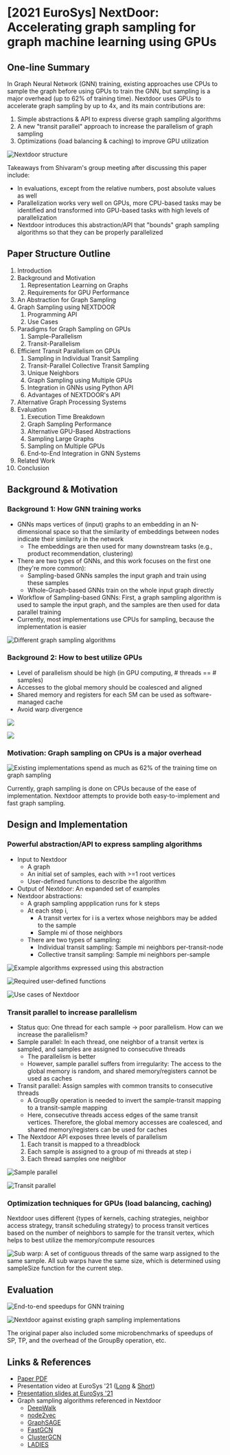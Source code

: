 # \[2021 EuroSys] NextDoor: Accelerating graph sampling for graph machine learning using GPUs

## One-line Summary

In Graph Neural Network (GNN) training, existing approaches use CPUs to sample the graph before using GPUs to train the GNN, but sampling is a major overhead (up to 62% of training time). Nextdoor uses GPUs to accelerate graph sampling by up to 4x, and its main contributions are:

1. Simple abstractions & API to express diverse graph sampling algorithms
2. A new "transit parallel" approach to increase the parallelism of graph sampling
3. Optimizations (load balancing & caching) to improve GPU utilization

![Nextdoor structure](../../.gitbook/assets/screen-shot-2021-08-20-at-8.23.09-pm.png)

Takeaways from Shivaram's group meeting after discussing this paper include:

* In evaluations, except from the relative numbers, post absolute values as well
* Parallelization works very well on GPUs, more CPU-based tasks may be identified and transformed into GPU-based tasks with high levels of parallelization
* Nextdoor introduces this abstraction/API that "bounds" graph sampling algorithms so that they can be properly parallelized

## Paper Structure Outline

1. Introduction
2. Background and Motivation
   1. Representation Learning on Graphs
   2. Requirements for GPU Performance
3. An Abstraction for Graph Sampling
4. Graph Sampling using NEXTDOOR
   1. Programming API
   2. Use Cases
5. Paradigms for Graph Sampling on GPUs
   1. Sample-Parallelism
   2. Transit-Parallelism
6. Efficient Transit Parallelism on GPUs
   1. Sampling in Individual Transit Sampling
   2. Transit-Parallel Collective Transit Sampling
   3. Unique Neighbors
   4. Graph Sampling using Multiple GPUs
   5. Integration in GNNs using Python API
   6. Advantages of NEXTDOOR's API
7. Alternative Graph Processing Systems
8. Evaluation
   1. Execution Time Breakdown
   2. Graph Sampling Performance
   3. Alternative GPU-Based Abstractions
   4. Sampling Large Graphs
   5. Sampling on Multiple GPUs
   6. End-to-End Integration in GNN Systems
9. Related Work
10. Conclusion

## Background & Motivation

### Background 1: How GNN training works

* GNNs maps vertices of (input) graphs to an embedding in an N-dimensional space so that the similarity of embeddings between nodes indicate their similarity in the network
  * The embeddings are then used for many downstream tasks (e.g., product recommendation, clustering)
* There are two types of GNNs, and this work focuses on the first one (they're more common):
  * Sampling-based GNNs samples the input graph and train using these samples
  * Whole-Graph-based GNNs train on the whole input graph directly
* Workflow of Sampling-based GNNs: First, a graph sampling algorithm is used to sample the input graph, and the samples are then used for data parallel training
* Currently, most implementations use CPUs for sampling, because the implementation is easier

![Different graph sampling algorithms](../../.gitbook/assets/screen-shot-2021-08-20-at-7.55.05-pm.png)

### Background 2: How to best utilize GPUs

* Level of parallelism should be high (in GPU computing, # threads == # samples)
* Accesses to the global memory should be coalesced and aligned
* Shared memory and registers for each SM can be used as software-managed cache
* Avoid warp divergence

![](../../.gitbook/assets/screen-shot-2021-08-20-at-7.55.58-pm.png)

![](../../.gitbook/assets/screen-shot-2021-08-20-at-8.08.19-pm.png)

### Motivation: Graph sampling on CPUs is a major overhead

![Existing implementations spend as much as 62% of the training time on graph sampling](../../.gitbook/assets/screen-shot-2021-08-13-at-1.45.24-pm.png)

Currently, graph sampling is done on CPUs because of the ease of implementation. Nextdoor attempts to provide both easy-to-implement and fast graph sampling.

## Design and Implementation

### Powerful abstraction/API to express sampling algorithms

* Input to Nextdoor
  * A graph
  * An initial set of samples, each with >=1 root vertices
  * User-defined functions to describe the algorithm
* Output of Nextdoor: An expanded set of examples
* Nextdoor abstractions:
  * A graph sampling appplication runs for k steps
  * At each step i,
    * A transit vertex for i is a vertex whose neighbors may be added to the sample
    * Sample mi of those neighbors
  * There are two types of sampling:
    * Individual transit sampling: Sample mi neighbors per-transit-node
    * Collective transit sampling: Sample mi neighbors per-sample

![Example algorithms expressed using this abstraction](../../.gitbook/assets/screen-shot-2021-08-20-at-8.03.07-pm.png)

![Required user-defined functions](../../.gitbook/assets/screen-shot-2021-08-20-at-8.03.55-pm.png)

![Use cases of Nextdoor](../../.gitbook/assets/screen-shot-2021-08-20-at-8.04.36-pm.png)

### Transit parallel to increase parallelism

* Status quo: One thread for each sample -> poor parallelism. How can we increase the parallelism?
* Sample parallel: In each thread, one neighbor of a transit vertex is sampled, and samples are assigned to consecutive threads
  * The parallelism is better
  * However, sample parallel suffers from irregularity: The access to the global memory is random, and shared memory/registers cannot be used as caches
* Transit parallel: Assign samples with common transits to consecutive threads
  * A GroupBy operation is needed to invert the sample-transit mapping to a transit-sample mapping
  * Here, consecutive threads access edges of the same transit vertices. Therefore, the global memory accesses are coalesced, and shared memory/registers can be used for caches
* The Nextdoor API exposes three levels of parallelism
  1. Each transit is mapped to a threadblock
  2. Each sample is assigned to a group of mi threads at step i
  3. Each thread samples one neighbor

![Sample parallel](../../.gitbook/assets/screen-shot-2021-08-20-at-8.15.13-pm.png)

![Transit parallel](../../.gitbook/assets/screen-shot-2021-08-20-at-8.15.34-pm.png)

### Optimization techniques for GPUs (load balancing, caching)

Nextdoor uses different {types of kernels, caching strategies, neighbor access strategy, transit scheduling strategy} to process transit vertices based on the number of neighbors to sample for the transit vertex, which helps to best utilize the memory/compute resources

![Sub warp: A set of contiguous threads of the same warp assigned to the same sample. All sub warps have the same size, which is determined using sampleSize function for the current step.](../../.gitbook/assets/screen-shot-2021-08-20-at-8.17.36-pm.png)

## Evaluation

![End-to-end speedups for GNN training](../../.gitbook/assets/screen-shot-2021-08-20-at-8.20.22-pm.png)

![Nextdoor against existing graph sampling implementations](../../.gitbook/assets/screen-shot-2021-08-20-at-8.20.57-pm.png)

The original paper also included some microbenchmarks of speedups of SP, TP, and the overhead of the GroupBy operation, etc.

## Links & References

* [Paper PDF](https://marcoserafini.github.io/projects/nextdoor/nextdoor.pdf)
* Presentation video at EuroSys '21 ([Long](https://www.youtube.com/watch?v=GsffY0j6tVE\&list=PLzDuHU-z7gNjuSbEYCFXZtWAl3nAdNF2f\&index=19) & [Short](https://www.youtube.com/watch?v=lwB7KcMIpkQ\&list=PLzDuHU-z7gNghxOWGcdLK\_xWtqHjxaYTm\&index=19))
* [Presentation slides at EuroSys '21](https://2021.eurosys.org/docs/presentations/6-Jangda%20-%20Abhinav%20Jangda.pdf)
* Graph sampling algorithms referenced in Nextdoor
  * [DeepWalk](https://arxiv.org/pdf/1403.6652.pdf)
  * [node2vec](https://arxiv.org/pdf/1607.00653.pdf)
  * [GraphSAGE](https://arxiv.org/pdf/1706.02216.pdf)
  * [FastGCN](https://arxiv.org/pdf/1801.10247.pdf)
  * [ClusterGCN](https://arxiv.org/pdf/1905.07953.pdf)
  * [LADIES](https://arxiv.org/pdf/1911.07323.pdf)
